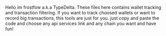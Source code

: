 Hello im frostfow a.k.a TypeDelta. These files here contains wallet tracking and transaction filtering. If you want to track choosed wallets or want to record big transactions, this tools are just for you. just copy and paste the code and choose any api services link and any chain you want and have fun!
